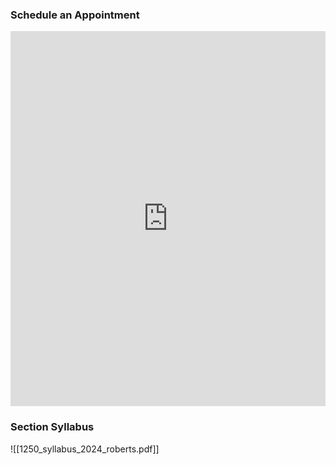 ### Schedule an Appointment

 <!-- Google Calendar Appointment Scheduling begin -->
<iframe src="https://calendar.google.com/calendar/appointments/schedules/AcZssZ3gB5MD8t0aAcfTqApjR4gOxINc8i2rI8OuEqS-YKxAfJSKf-9nsEvxIV-guacz1_0X8q2QkZud?gv=true" style="border: 0" width="100%" height="600" frameborder="0"></iframe>
<!-- end Google Calendar Appointment Scheduling -->

### Section Syllabus

![[1250_syllabus_2024_roberts.pdf]]